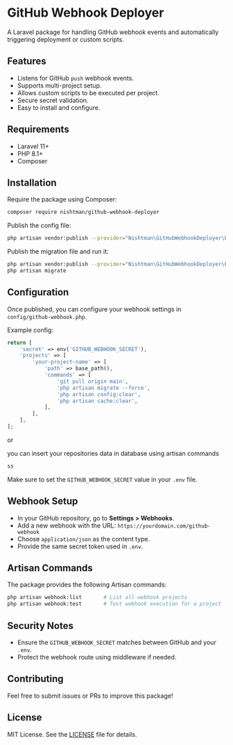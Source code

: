 
# GitHub Webhook Deployer

A Laravel package for handling GitHub webhook events and automatically triggering deployment or custom scripts.

## Features

- Listens for GitHub `push` webhook events.
- Supports multi-project setup.
- Allows custom scripts to be executed per project.
- Secure secret validation.
- Easy to install and configure.

## Requirements

- Laravel 11+
- PHP 8.1+
- Composer

## Installation

Require the package using Composer:

```bash
composer require nishtman/github-webhook-deployer
```

Publish the config file:

```bash
php artisan vendor:publish --provider="Nishtman\GitHubWebhookDeployer\Providers\WebhookDeployerServiceProvider" --tag=config
```

Publish the migration file and run it:

```bash
php artisan vendor:publish --provider="Nishtman\GitHubWebhookDeployer\Providers\WebhookDeployerServiceProvider" --tag=migrations
php artisan migrate
```

## Configuration

Once published, you can configure your webhook settings in `config/github-webhook.php`.

Example config:

```php
return [
    'secret' => env('GITHUB_WEBHOOK_SECRET'),
    'projects' => [
        'your-project-name' => [
            'path' => base_path(),
            'commands' => [
                'git pull origin main',
                'php artisan migrate --force',
                'php artisan config:clear',
                'php artisan cache:clear',
            ],
        ],
    ],
];
```
or

you can insert your repositories data in database using artisan commands

```bash
ss
```

Make sure to set the `GITHUB_WEBHOOK_SECRET` value in your `.env` file.

## Webhook Setup

- In your GitHub repository, go to **Settings > Webhooks**.
- Add a new webhook with the URL: `https://yourdomain.com/github-webhook`
- Choose `application/json` as the content type.
- Provide the same secret token used in `.env`.

## Artisan Commands

The package provides the following Artisan commands:

```bash
php artisan webhook:list       # List all webhook projects
php artisan webhook:test       # Test webhook execution for a project
```

## Security Notes

- Ensure the `GITHUB_WEBHOOK_SECRET` matches between GitHub and your `.env`.
- Protect the webhook route using middleware if needed.

## Contributing

Feel free to submit issues or PRs to improve this package!

## License

MIT License. See the [LICENSE](LICENSE) file for details.